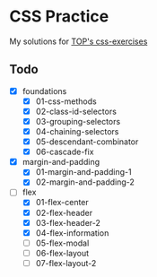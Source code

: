 # CSS Practice
My solutions for [TOP's css-exercises](https://github.com/TheOdinProject/css-exercises)

## Todo
- [x] foundations
    - [x] 01-css-methods
    - [x] 02-class-id-selectors
    - [x] 03-grouping-selectors
    - [x] 04-chaining-selectors
    - [x] 05-descendant-combinator
    - [x] 06-cascade-fix
- [x] margin-and-padding
    - [x] 01-margin-and-padding-1
    - [x] 02-margin-and-padding-2
- [ ] flex
    - [x] 01-flex-center
    - [x] 02-flex-header
    - [x] 03-flex-header-2
    - [x] 04-flex-information
    - [ ] 05-flex-modal
    - [ ] 06-flex-layout
    - [ ] 07-flex-layout-2